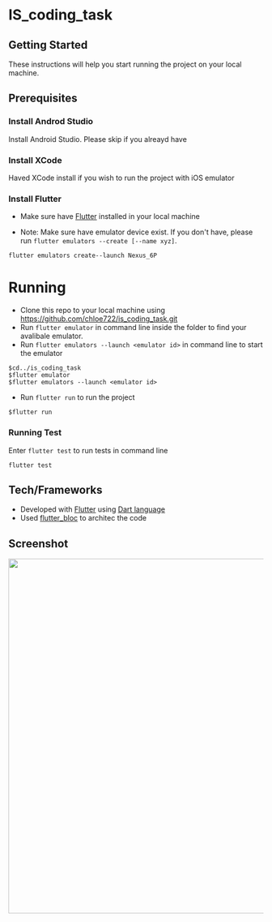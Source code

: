 # IS_coding_task

## Getting Started
These instructions will help you start running the project on your local machine.


## Prerequisites


### Install Androd Studio

Install Android Studio. Please skip if you alreayd have 

### Install XCode
Haved XCode install if you wish to run the project with iOS emulator


### Install Flutter
* Make sure have [Flutter](https://flutter.dev/docs/get-started/install) installed in your local machine

* Note: Make sure have emulator device exist. If you don't have, please run `flutter emulators --create [--name xyz]`.
```
flutter emulators create--launch Nexus_6P
```

# Running
* Clone this repo to your local machine using https://github.com/chloe722/is_coding_task.git
* Run `flutter emulator` in command line inside the folder to find your avalibale emulator. 
* Run `flutter emulators --launch <emulator id>` in command line to start the emulator

```
$cd../is_coding_task
$flutter emulator
$flutter emulators --launch <emulator id>
```

* Run `flutter run` to run the project
```
$flutter run
```

### Running Test

Enter `flutter test` to run tests in command line
```
flutter test
```

## Tech/Frameworks 
* Developed with [Flutter](https://flutter.dev/docs/get-started/install) using [Dart language](https://dart.dev/)
* Used [flutter_bloc](https://pub.dev/packages/flutter_bloc) to architec the code


## Screenshot

<p align="center">
  <img height= "700" src="assets/screenshot.gif">
</p>








